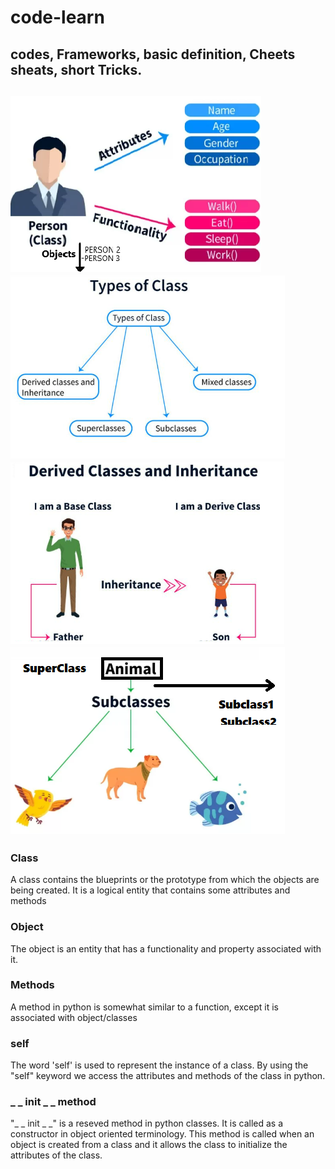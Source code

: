 # code-learn
codes, Frameworks, basic definition, Cheets sheats, short Tricks.
---
![class](CLASS.PNG "Class - Objects, Attributes and Functionalities")   ![class types](CLASSTYPES.PNG "Different types of Classes") 
![derived class](CLASSTYPES1.PNG "Derived Classes")   ![super class](SUPERCLASS.PNG "Super and Sub Classes")
---
### Class
 A class contains the blueprints or the prototype from which the objects are being created. It is a logical entity that contains some attributes and methods

### Object
The object is an entity that has a functionality and property associated with it.

### Methods
A method in python is somewhat similar to a function, except it is associated with object/classes

### self
The word 'self' is used to represent the instance of a class. By using the "self" keyword we access the attributes and methods of the class in python.

### _ _ init _ _ method
"_ _ init _ _" is a reseved method in python classes. It is called as a constructor in object oriented terminology. This method is called when an object is created from a class and it allows the class to initialize the attributes of the class.
